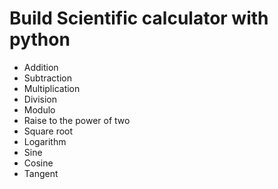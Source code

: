 # Build Scientific calculator with python

* Addition
* Subtraction
* Multiplication
* Division
* Modulo
* Raise to the power of two
* Square root
* Logarithm
* Sine
* Cosine
* Tangent